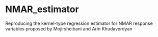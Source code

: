 # NMAR_estimator
Reproducing the kernel-type regression estimator for NMAR response variables proposed by Mojirsheibani and Arin Khudaverdyan 
